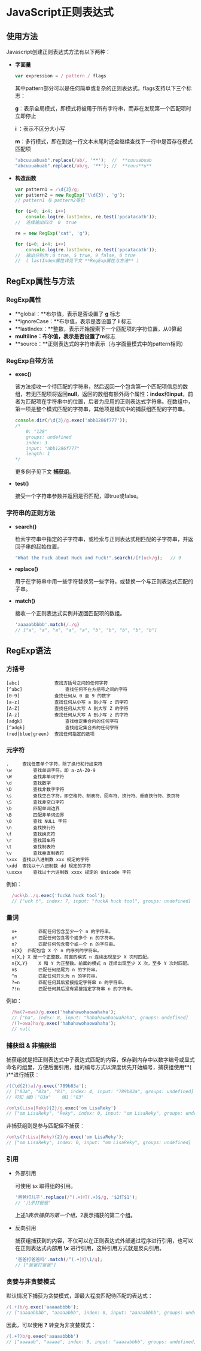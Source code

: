 # JavaScript正则表达式

## 使用方法

Javascript创建正则表达式方法有以下两种：

* **字面量**

    ```js
    var expression = / pattern / flags
    ```

    其中pattern部分可以是任何简单或复杂的正则表达式。flags支持以下三个标志：

    **g**：表示全局模式，即模式将被用于所有字符串，而非在发现第一个匹配项时立即停止

    **i** ：表示不区分大小写

    **m**：多行模式，即在到达一行文本末尾时还会继续查找下一行中是否存在模式匹配项

    ```js
    "abcuuuabuab".replace(/ab/, '**');	//	**cuuuabuab
    "abcuuuabuab".replace(/ab/g, '**');	//	**cuuu**u**
    ```

* **构造函数**

    ```js
    var pattern1 = /\d{3}/g;
    var pattern2 = new RegExp('\\d{3}', 'g');
    // pattern1 与 pattern2等价
    
    for (i=0; i<4; i++)
        console.log(re.lastIndex, re.test('ppcatacatb'));
    //  连续输出四次  0  true
    
    re = new RegExp('cat', 'g');
    
    for (i=0; i<4; i++)
        console.log(re.lastIndex, re.test('ppcatacatb'));
    //	输出分别为：0 true, 5 true, 9 false, 0 true
    //	( lastIndex属性详见下文 **RegExp属性与方法** )
    ```



## RegExp属性与方法

### RegExp属性

  * **global：**布尔值，表示是否设置了 **g** 标志
  * **ignoreCase：**布尔值，表示是否设置了 **i** 标志
  * **lastIndex：**整数，表示开始搜索下一个匹配项的字符位置，从0算起
  * **multiline：**布尔值，表示是否设置了**m**标志
  * **source：**正则表达式的字符串表示（与字面量模式中的pattern相同）

### RegExp自带方法

* **exec()**

  该方法接收一个待匹配的字符串，然后返回一个包含第一个匹配项信息的数组，若无匹配项将返回**null**，返回的数组有额外两个属性：**index**和**input**，前者为匹配项在字符串中的位置，后者为应用的正则表达式字符串。在数组中，第一项是整个模式匹配的字符串，其他项是模式中的捕获组匹配的字符串。

  ```js
  console.dir(/\d{3}/g.exec('abb1286f777'));
  /*
      0: "128"
      groups: undefined
      index: 3
      input: "abb1286f777"
      length: 1
  */
  ```

  更多例子见下文 **捕获组**。

* **test()**

  接受一个字符串参数并返回是否匹配，即true或false。

### 字符串的正则方法

* **search()**

  检索字符串中指定的子字符串，或检索与正则表达式相匹配的子字符串，并返回子串的起始位置。 

  ```js
  "What the Fuck about Huck and Fuck!".search(/[F]uck/g);	// 9
  ```
  
* **replace()**

  用于在字符串中用一些字符替换另一些字符，或替换一个与正则表达式匹配的子串。

* **match()**

  接收一个正则表达式实例并返回匹配项的数组。

  ```js
  'aaaaabbbbb'.match(/./g)
  // ["a", "a", "a", "a", "a", "b", "b", "b", "b", "b"]
  ```




## RegExp语法

### 方括号

  ```
  [abc]				查找方括号之间的任何字符
  [^abc]				查找任何不在方括号之间的字符
  [0-9]				查找任何从 0 至 9 的数字
  [a-z]				查找任何从小写 a 到小写 z 的字符
  [A-Z]				查找任何从大写 A 到大写 Z 的字符
  [A-z]				查找任何从大写 A 到小写 z 的字符
  [adgk]				查找给定集合内的任何字符
  [^adgk]				查找给定集合外的任何字符
  (red|blue|green)	查找任何指定的选项
  ```

 ### 元字符

  ```
  .		查找任意单个字符，除了换行和行结束符
  \w		查找单词字符。即 a-zA-Z0-9
  \W		查找非单词字符
  \d		查找数字
  \D		查找非数字字符
  \s		查找空白字符。即空格符、制表符、回车符、换行符、垂直换行符、换页符
  \S		查找非空白字符
  \b		匹配单词边界
  \B		匹配非单词边界
  \0		查找 NULL 字符
  \n		查找换行符
  \f		查找换页符
  \r		查找回车符
  \t		查找制表符
  \v		查找垂直制表符
  \xxx	查找以八进制数 xxx 规定的字符
  \xdd	查找以十六进制数 dd 规定的字符
  \uxxxx	查找以十六进制数 xxxx 规定的 Unicode 字符
  ```

例如：

```js
  /uck\b../g.exec('fuckA huck tool');
  // ["uck t", index: 7, input: "fuckA huck tool", groups: undefined]
```

### 量词

```
  n+		匹配任何包含至少一个 n 的字符串。
  n*		匹配任何包含零个或多个 n 的字符串。
  n?		匹配任何包含零个或一个 n 的字符串。
  n{X}	匹配包含 X 个 n 的序列的字符串。
  n{X,}	X 是一个正整数。前面的模式 n 连续出现至少 X 次时匹配。
  n{X,Y}	X 和 Y 为正整数。前面的模式 n 连续出现至少 X 次，至多 Y 次时匹配。
  n$		匹配任何结尾为 n 的字符串。
  ^n		匹配任何开头为 n 的字符串。
  ?=n		匹配任何其后紧接指定字符串 n 的字符串。
  ?!n		匹配任何其后没有紧接指定字符串 n 的字符串。
```

例如：

```js
  /ha(?=owa)/g.exec('hahahawohaowahaha');
  // ["ha", index: 8, input: "hahahawohaowahaha", groups: undefined]
  /(?=owa)ha/g.exec('hahahawohaowahaha');
  // null
```

### 捕获组 & 非捕获组

捕获组就是把正则表达式中子表达式匹配的内容，保存到内存中以数字编号或显式命名的组里，方便后面引用，组的编号方式以深度优先开始编号，捕获组使用**( )**进行捕获：

  ```js
  /((\d{2})a)/g.exec('789b83a');
  // ["83a", "83a", "83", index: 4, input: "789b83a", groups: undefined]
  // 可知 组0："83a"	组1："83"
  
  /om\s(Lisa|Reky){2}/g.exec('om LisaReky')
  // ["om LisaReky", "Reky", index: 0, input: "om LisaReky", groups: undefined]
  ```

  非捕获组则是参与匹配但不捕获：

  ```js
  /om\s(?:Lisa|Reky){2}/g.exec('om LisaReky');
  // ["om LisaReky", index: 0, input: "om LisaReky", groups: undefined]
  ```

### 引用

* 外部引用

  可使用 `$x` 取得组的引用。

  ```js
  '爸爸打儿子'.replace(/^(.+)打(.+)$/g, '$2打$1');
  // '儿子打爸爸'
  ```

  上述$1表示捕获的第一个组，$2表示捕获的第二个组。

* 反向引用

  捕获组捕获到的内容，不仅可以在正则表达式外部通过程序进行引用，也可以在正则表达式内部用 **\x** 进行引用，这种引用方式就是反向引用。

  ```js
  '爸爸打爸爸吗'.match(/^(.+)打\1/g);
  // ["爸爸打爸爸"]
  ```

### 贪婪与非贪婪模式

默认情况下捕获为贪婪模式，即最大程度匹配待匹配的表达式：

```js
/(.+)b/g.exec('aaaaabbbb');
// ["aaaaabbbb", "aaaaabbb", index: 0, input: "aaaaabbbb", groups: undefined]
```

因此，可以使用 **?** 转变为非贪婪模式：

```js
/(.+?)b/g.exec('aaaaabbbb')
// ["aaaaab", "aaaaa", index: 0, input: "aaaaabbbb", groups: undefined]
```

